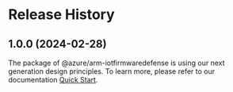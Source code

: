 # Release History
    
## 1.0.0 (2024-02-28)

The package of @azure/arm-iotfirmwaredefense is using our next generation design principles. To learn more, please refer to our documentation [Quick Start](https://aka.ms/js-track2-quickstart).
